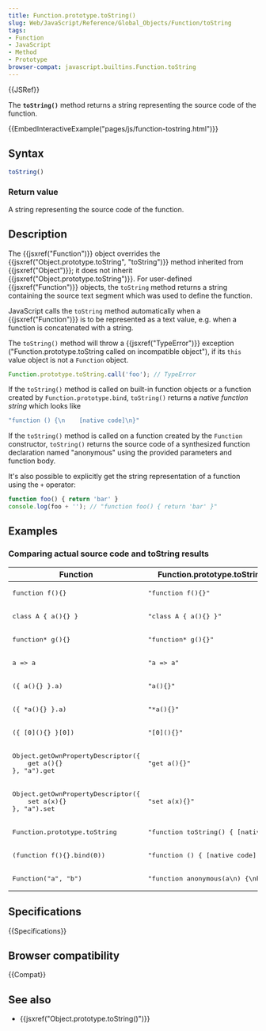 ```yaml
---
title: Function.prototype.toString()
slug: Web/JavaScript/Reference/Global_Objects/Function/toString
tags:
- Function
- JavaScript
- Method
- Prototype
browser-compat: javascript.builtins.Function.toString
---
```

{{JSRef}}

The **`toString()`** method returns a string representing the source code of the
function.

{{EmbedInteractiveExample("pages/js/function-tostring.html")}}

## Syntax

```js
toString()
```

### Return value

A string representing the source code of the function.

## Description

The {{jsxref("Function")}} object overrides the
{{jsxref("Object.prototype.toString",
    "toString")}} method
inherited from {{jsxref("Object")}}; it does not inherit
{{jsxref("Object.prototype.toString")}}. For user-defined
{{jsxref("Function")}} objects, the `toString` method returns a string
containing the source text segment which was used to define the function.

JavaScript calls the `toString` method automatically when a
{{jsxref("Function")}} is to be represented as a text value, e.g. when a
function is concatenated with a string.

The `toString()` method will throw a {{jsxref("TypeError")}} exception
("Function.prototype.toString called on incompatible object"), if its `this`
value object is not a `Function` object.

```js example-bad
Function.prototype.toString.call('foo'); // TypeError
```

If the `toString()` method is called on built-in function objects or a function
created by `Function.prototype.bind`, `toString()` returns a *native function
string* which looks like

```js
"function () {\n    [native code]\n}"
```

If the `toString()` method is called on a function created by the `Function`
constructor, `toString()` returns the source code of a synthesized function
declaration named "anonymous" using the provided parameters and function body.

It's also possible to explicitly get the string representation of a function
using the `+` operator:

```js
function foo() { return 'bar' }
console.log(foo + ''); // "function foo() { return 'bar' }"
```

## Examples

### Comparing actual source code and toString results

<table class="standard-table"><thead><tr><th scope="col">Function</th><th scope="col">Function.prototype.toString result</th></tr></thead><tbody><tr><td><pre class="brush: js">function f(){}</pre></td><td><pre class="brush: js">"function f(){}"</pre></td></tr><tr><td><pre class="brush: js">class A { a(){} }</pre></td><td><pre class="brush: js">"class A { a(){} }"</pre></td></tr><tr><td><pre class="brush: js">function* g(){}</pre></td><td><pre class="brush: js">"function* g(){}"</pre></td></tr><tr><td><pre class="brush: js">a => a</pre></td><td><pre class="brush: js">"a => a"</pre></td></tr><tr><td><pre class="brush: js">({ a(){} }.a)</pre></td><td><pre class="brush: js">"a(){}"</pre></td></tr><tr><td><pre class="brush: js">({ *a(){} }.a)</pre></td><td><pre class="brush: js">"*a(){}"</pre></td></tr><tr><td><pre class="brush: js">({ [0](){} }[0])</pre></td><td><pre class="brush: js">"[0](){}"</pre></td></tr><tr><td><pre class="brush: js">Object.getOwnPropertyDescriptor({
    get a(){}
}, "a").get</pre></td><td><pre class="brush: js">"get a(){}"</pre></td></tr><tr><td><pre class="brush: js">Object.getOwnPropertyDescriptor({
    set a(x){}
}, "a").set</pre></td><td><pre class="brush: js">"set a(x){}"</pre></td></tr><tr><td><pre class="brush: js">Function.prototype.toString</pre></td><td><pre class="brush: js">"function toString() { [native code] }"</pre></td></tr><tr><td><pre class="brush: js">(function f(){}.bind(0))</pre></td><td><pre class="brush: js">"function () { [native code] }"</pre></td></tr><tr><td><pre class="brush: js">Function("a", "b")</pre></td><td><pre class="brush: js">"function anonymous(a\n) {\nb\n}"</pre></td></tr></tbody></table>

## Specifications

{{Specifications}}

## Browser compatibility

{{Compat}}

## See also

*   {{jsxref("Object.prototype.toString()")}}
